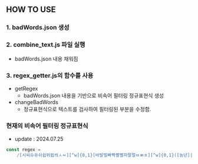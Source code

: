 ## HOW TO USE

### 1. badWords.json 생성

### 2. combine_text.js 파일 실행

- badWords.json 내용 채워짐

### 3. regex_getter.js의 함수를 사용

- getRegex
    - badWords.json 내용을 기반으로 비속어 필터링 정규표현식 생성
- changeBadWords
    - 정규표현식으로 텍스트를 검사하여 필터링된 부분을 수정함.

### 현재의 비속어 필터링 정규표현식

- update : 2024.07.25

```js
const regex =
	/[시씨슈쓔쉬쉽쒸쓉씌ㅅㅆ][^w]{0,1}[바발벌빠빡빨뻘파팔펄ㅂㅃㅍ][^w]{0,1}([놈년]|[새색샊섀섁섂세섹섺셰셱셲시쇆][^w]{0,1}[기끼키끠긔킈귀퀴뀌])?|[썅상씹쌍][^w]{0,1}([놈년]|[새색샊섀섁섂세섹섺셰셱셲시쇆][^w]{0,1}[기끼키끠긔킈귀퀴뀌])?|[병빙븅][^w]{0,1}[신싄씐씬][^w]{0,1}([놈년]|[새색샊섀섁섂세섹섺셰셱셲시쇆][^w]{0,1}[기끼키끠긔킈귀퀴뀌])?|[새색샊섀섁섂세섹섺셰셱셲시쇆][^w]{0,1}[기끼키끠긔킈귀퀴뀌]|[애에니][^w]{0,1}[미비]|[느][^w]{0,1}[금][^w]{0,1}[마]?|[좆좇졷좄좃좉졽]|[썅상씹쌍]|[놈년]/g;
```
